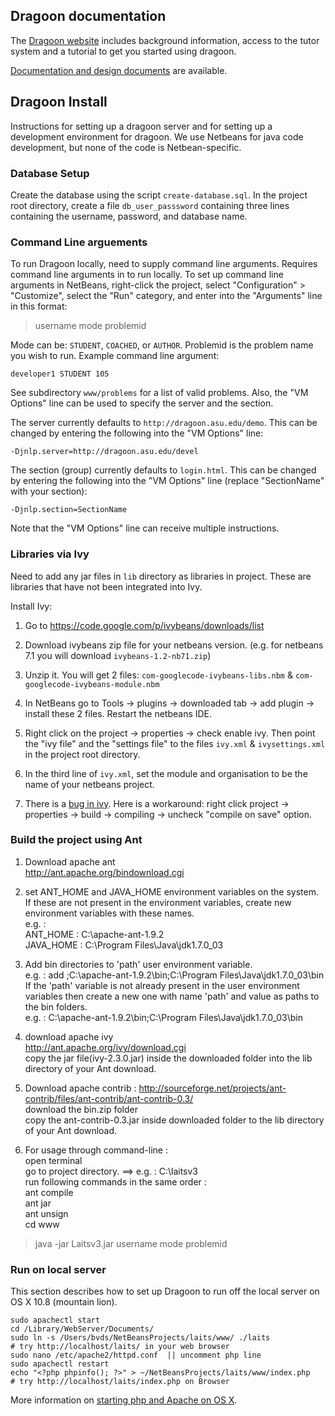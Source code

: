## Dragoon documentation ##

The [Dragoon website](http://dragoon.asu.edu) includes
background information, access to the tutor system and a
tutorial to get you started using dragoon.

[Documentation and design documents](documentation/README.md) are
available.

## Dragoon Install ##

Instructions for setting up a dragoon server and for
setting up a development environment for dragoon.  We use
Netbeans for java code development, but none of the code
is Netbean-specific.

### Database Setup ###

Create the database using the script `create-database.sql`.
In the project root directory, create a file `db_user_passsword`
containing three lines containing the username, password, and 
database name.


### Command Line arguements ###

To run Dragoon locally, need to supply command line arguments.
Requires command line arguments in to run locally.  To set up command
line arguments in NetBeans, right-click the project, select
"Configuration" > "Customize", select the "Run" category, and enter
into the "Arguments" line in this format:

>username mode problemid

Mode can be:  `STUDENT`, `COACHED`, or `AUTHOR`.  Problemid
is the problem name you wish to run.  Example command line argument:

    developer1 STUDENT 105

See subdirectory `www/problems` for a list of valid problems.
Also, the "VM Options" line can be used to specify
the server and the section.

The server currently defaults to `http://dragoon.asu.edu/demo`. This can be 
changed by entering the following into the "VM Options" line:

    -Djnlp.server=http://dragoon.asu.edu/devel

The section (group) currently defaults to `login.html`. This can be 
changed by entering the following into the "VM Options" line (replace
"SectionName" with your section):

    -Djnlp.section=SectionName

Note that the "VM Options" line can receive multiple instructions.


### Libraries via Ivy ###

Need to add any jar files in `lib` directory as libraries in project.
These are libraries that have not been integrated into Ivy.

Install Ivy:

1. Go to https://code.google.com/p/ivybeans/downloads/list

2. Download ivybeans zip file for your netbeans version.  (e.g. for
netbeans 7.1 you will download `ivybeans-1.2-nb71.zip`)

3. Unzip it. You will get 2 files: `com-googlecode-ivybeans-libs.nbm` &
`com-googlecode-ivybeans-module.nbm`

4. In NetBeans go to Tools -> plugins -> downloaded tab -> add plugin ->
 install these 2 files.  Restart the netbeans IDE.  

5. Right click on the project -> properties -> check enable ivy. Then
 point the "ivy file" and the "settings file" to the files `ivy.xml` &
 `ivysettings.xml` in the project root directory.

6. In the third line of `ivy.xml`, set the module and organisation to be
the name of your netbeans project.

7. There is a [bug in ivy](https://code.google.com/p/ivybeans/issues/detail?id=58). Here is a
workaround: right click project -> properties -> build -> compiling ->
uncheck "compile on save" option.


### Build the project using Ant ###

1.   Download apache ant  
	http://ant.apache.org/bindownload.cgi

2.	set ANT\_HOME and JAVA\_HOME environment variables on the system. If these are not present in the environment variables, create new environment variables with these names.  
e.g. :  
ANT_HOME : C:\apache-ant-1.9.2  
JAVA_HOME : C:\Program Files\Java\jdk1.7.0_03

3.	Add bin directories to 'path' user environment variable.  
e.g. : add  ;C:\apache-ant-1.9.2\bin;C:\Program Files\Java\jdk1.7.0_03\bin  
If the 'path' variable is not already present in the user environment variables then create a new one with name 'path' and value as paths to the bin folders.  
e.g. : C:\apache-ant-1.9.2\bin;C:\Program Files\Java\jdk1.7.0_03\bin

4.	download apache ivy  
	http://ant.apache.org/ivy/download.cgi  
copy the jar file(ivy-2.3.0.jar) inside the downloaded folder into the lib directory of your Ant download.

5.	Download apache contrib :  	http://sourceforge.net/projects/ant-contrib/files/ant-contrib/ant-contrib-0.3/  
download the bin.zip folder  
copy the ant-contrib-0.3.jar inside downloaded folder to the lib directory of your Ant download.

6.	For usage through command-line :  
open terminal  
go to project directory. ==> e.g. : C:\laitsv3  
run following commands in the same order :  
ant compile  
ant jar  
ant unsign  
cd www  
>java -jar Laitsv3.jar username mode problemid


### Run on local server ###

This section describes how to set up Dragoon to run off the 
local server on OS X 10.8 (mountain lion).

    sudo apachectl start
    cd /Library/WebServer/Documents/
    sudo ln -s /Users/bvds/NetBeansProjects/laits/www/ ./laits 
    # try http://localhost/laits/ in your web browser
    sudo nano /etc/apache2/httpd.conf  || uncomment php line
    sudo apachectl restart
    echo "<?php phpinfo(); ?>" > ~/NetBeansProjects/laits/www/index.php  
    # try http://localhost/laits/index.php on Browser

More information on [starting php and Apache on OS X](http://coolestguyplanettech.com/downtown/install-and-configure-apache-mysql-php-and-phpmyadmin-osx-108-mountain-lion).
